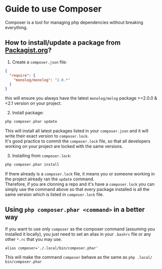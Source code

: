 # Guide to use Composer
Composer is a tool for managing php dependencies without breaking everything.

## How to install/update a package from [Packagist.org](https://packagist.org/)?
1. Create a `composer.json` file:
```json
{
  "require": {
    "monolog/monolog": "2.0.*"
  }
}
```
  this will ensure you always have the latest `monolog/molog` package >=2.0.0 &
<2.1 version on your project.

2. Install package:
```bash
php composer.phar update
```
  This will install all latest packages listed in your `composer.json` and it
will write their exact version to `composer.lock`. <br/>
  It's good practice to commit the `composer.lock` file, so that all developers
working on your project are locked with the same versions.

3. Installing from `composer.lock`:
```bash
php composer.phar install
```
  If there already is a `composer.lock` file, it means you or someone working
in the project already ran the `update` command.<br/>
  Therefore, if you are clonning a repo and it's have a `composer.lock` you
can simply use the command above so that every package installed is all
the same version which is listed in `composer.lock` file.

## Using `php composer.phar <command>` in a better way
If you want to use only `composer` as the composer command (assuming you
installed it locally), you just need to set an alias in your `.bashrc` file or
any other `*.rc` that you may use.
```bashrc
alias composer='./.local/bin/composer.phar'
```
  This will make the command `composer` behave as the same as `php .local/
bin/composer.phar`
